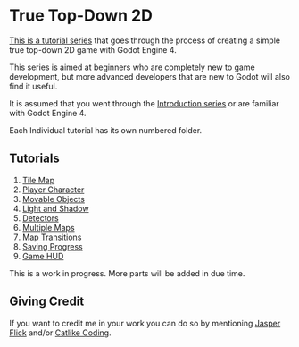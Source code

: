 # True Top-Down 2D

[This is a tutorial series](https://catlikecoding.com/godot/true-top-down-2d/) that goes through the process of creating a simple true top-down 2D game with Godot Engine 4.

This series is aimed at beginners who are completely new to game development, but more advanced developers that are new to Godot will also find it useful.

It is assumed that you went through the [Introduction series](https://catlikecoding.com/godot/introduction) or are familiar with Godot Engine 4.

Each Individual tutorial has its own numbered folder.

## Tutorials

1. [Tile Map](https://catlikecoding.com/godot/true-top-down-2d/1-tile-map/)
2. [Player Character](https://catlikecoding.com/godot/true-top-down-2d/2-player-character/)
3. [Movable Objects](https://catlikecoding.com/godot/true-top-down-2d/3-movable-objects/)
4. [Light and Shadow](https://catlikecoding.com/godot/true-top-down-2d/4-light-and-shadow/)
5. [Detectors](https://catlikecoding.com/godot/true-top-down-2d/5-detectors/)
6. [Multiple Maps](https://catlikecoding.com/godot/true-top-down-2d/6-multiple-maps/)
7. [Map Transitions](https://catlikecoding.com/godot/true-top-down-2d/7-map-transitions/)
8. [Saving Progress](https://catlikecoding.com/godot/true-top-down-2d/8-saving-progress/)
9. [Game HUD](https://catlikecoding.com/godot/true-top-down-2d/9-game-hud/)

This is a work in progress. More parts will be added in due time.

## Giving Credit

If you want to credit me in your work you can do so by mentioning [Jasper Flick](https://catlikecoding.com/jasper-flick/) and/or [Catlike Coding](https://catlikecoding.com).
